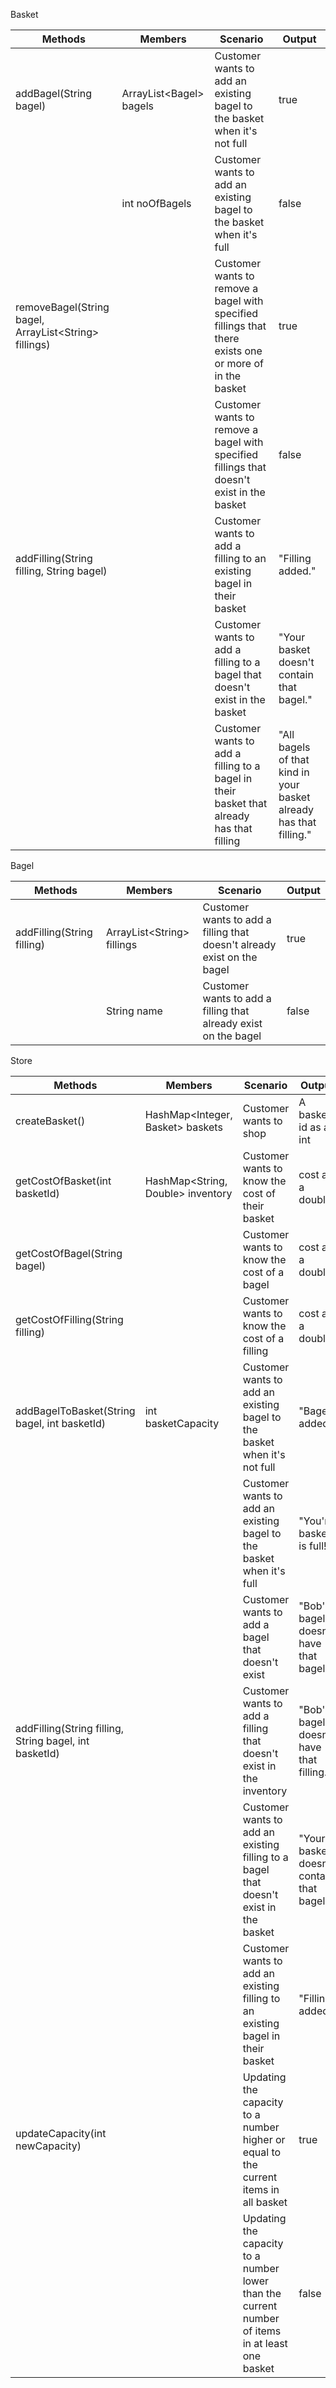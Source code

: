 Basket

| Methods                                               | Members                  | Scenario                                                                                                  | Output                                                             |
|-------------------------------------------------------|--------------------------|-----------------------------------------------------------------------------------------------------------|--------------------------------------------------------------------|
| addBagel(String bagel)                                | ArrayList\<Bagel> bagels | Customer wants to add an existing bagel to the basket when it's not full                                  | true                                                               |
|                                                       | int noOfBagels           | Customer wants to add an existing bagel to the basket when it's full                                      | false                                                              |
| removeBagel(String bagel, ArrayList\<String> fillings) |                          | Customer wants to remove a bagel with specified fillings that there exists one or more of in the basket   | true                                                               |
|                                                       |                          | Customer wants to remove a bagel with specified fillings that doesn't exist in the basket                 | false                                                              |
| addFilling(String filling, String bagel)              |                          | Customer wants to add a filling to an existing bagel in their basket                                      | "Filling added."                                                   |
|                                                       |                          | Customer wants to add a filling to a bagel that doesn't exist in the basket                               | "Your basket doesn't contain that bagel."                          |
|                                                       |                          | Customer wants to add a filling to a bagel in their basket that already has that filling                  | "All bagels of that kind in your basket already has that filling." |

Bagel

| Methods                     | Members                     | Scenario                                                                | Output                                                             |
|-----------------------------|-----------------------------|-------------------------------------------------------------------------|--------------------------------------------------------------------|
| addFilling(String filling)  | ArrayList\<String> fillings | Customer wants to add a filling that doesn't already exist on the bagel | true                                                               |
|                             | String name                 | Customer wants to add a filling that already exist on the bagel         | false                                                              |


Store 

| Methods                                                | Members                            | Scenario                                                                                        | Output                                    |
|--------------------------------------------------------|------------------------------------|-------------------------------------------------------------------------------------------------|-------------------------------------------|
| createBasket()                                         | HashMap\<Integer, Basket> baskets  | Customer wants to shop                                                                          | A basket id as an int                     |
| getCostOfBasket(int basketId)                          | HashMap\<String, Double> inventory | Customer wants to know the cost of their basket                                                 | cost as a double                          |
| getCostOfBagel(String bagel)                           |                                    | Customer wants to know the cost of a bagel                                                      | cost as a double                          |
| getCostOfFilling(String filling)                       |                                    | Customer wants to know the cost of a filling                                                    | cost as a double                          |
| addBagelToBasket(String bagel, int basketId)           | int basketCapacity                 | Customer wants to add an existing bagel to the basket when it's not full                        | "Bagel added."                            |
|                                                        |                                    | Customer wants to add an existing bagel to the basket when it's full                            | "You're basket is full!"                  |
|                                                        |                                    | Customer wants to add a bagel that doesn't exist                                                | "Bob's bagels doesn't have that bagel."   |
| addFilling(String filling, String bagel, int basketId) |                                    | Customer wants to add a filling that doesn't exist in the inventory                             | "Bob's bagels doesn't have that filling." |
|                                                        |                                    | Customer wants to add an existing filling to a bagel that doesn't exist in the basket           | "Your basket doesn't contain that bagel." |
|                                                        |                                    | Customer wants to add an existing filling to an existing bagel in their basket                  | "Filling added."                          |
| updateCapacity(int newCapacity)                        |                                    | Updating the capacity to a number higher or equal to the current items in all basket            | true                                      |
|                                                        |                                    | Updating the capacity to a number lower than the current number of items in at least one basket | false                                     |

